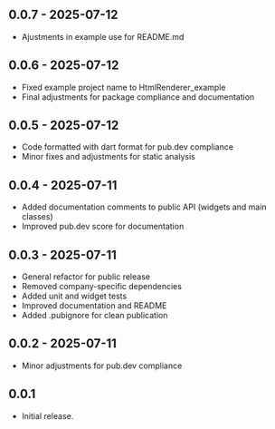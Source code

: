## 0.0.7 - 2025-07-12
- Ajustments in example use for README.md

## 0.0.6 - 2025-07-12
- Fixed example project name to HtmlRenderer_example
- Final adjustments for package compliance and documentation

## 0.0.5 - 2025-07-12
- Code formatted with dart format for pub.dev compliance
- Minor fixes and adjustments for static analysis

## 0.0.4 - 2025-07-11
- Added documentation comments to public API (widgets and main classes)
- Improved pub.dev score for documentation

## 0.0.3 - 2025-07-11
- General refactor for public release
- Removed company-specific dependencies
- Added unit and widget tests
- Improved documentation and README
- Added .pubignore for clean publication

## 0.0.2 - 2025-07-11
- Minor adjustments for pub.dev compliance

## 0.0.1
* Initial release.
